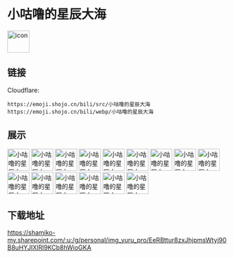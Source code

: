 # 小咕噜的星辰大海
<img src="https://emoji.shojo.cn/bili/src/小咕噜的星辰大海/icon.png" width="50" height="50" alt="icon">

## 链接
Cloudflare:
```
https://emoji.shojo.cn/bili/src/小咕噜的星辰大海
https://emoji.shojo.cn/bili/webp/小咕噜的星辰大海
```
## 展示
<img src="https://emoji.shojo.cn/bili/src/小咕噜的星辰大海/小咕噜的星辰大海-让我看看.png" width="50" height="50" alt="小咕噜的星辰大海-让我看看">
<img src="https://emoji.shojo.cn/bili/src/小咕噜的星辰大海/小咕噜的星辰大海-探头.png" width="50" height="50" alt="小咕噜的星辰大海-探头">
<img src="https://emoji.shojo.cn/bili/src/小咕噜的星辰大海/小咕噜的星辰大海-比心.png" width="50" height="50" alt="小咕噜的星辰大海-比心">
<img src="https://emoji.shojo.cn/bili/src/小咕噜的星辰大海/小咕噜的星辰大海-偷吃.png" width="50" height="50" alt="小咕噜的星辰大海-偷吃">
<img src="https://emoji.shojo.cn/bili/src/小咕噜的星辰大海/小咕噜的星辰大海-贴贴.png" width="50" height="50" alt="小咕噜的星辰大海-贴贴">
<img src="https://emoji.shojo.cn/bili/src/小咕噜的星辰大海/小咕噜的星辰大海-喝奶茶.png" width="50" height="50" alt="小咕噜的星辰大海-喝奶茶">
<img src="https://emoji.shojo.cn/bili/src/小咕噜的星辰大海/小咕噜的星辰大海-期待.png" width="50" height="50" alt="小咕噜的星辰大海-期待">
<img src="https://emoji.shojo.cn/bili/src/小咕噜的星辰大海/小咕噜的星辰大海-恐吓.png" width="50" height="50" alt="小咕噜的星辰大海-恐吓">
<img src="https://emoji.shojo.cn/bili/src/小咕噜的星辰大海/小咕噜的星辰大海-看不见我.png" width="50" height="50" alt="小咕噜的星辰大海-看不见我">
<img src="https://emoji.shojo.cn/bili/src/小咕噜的星辰大海/小咕噜的星辰大海-杯微.png" width="50" height="50" alt="小咕噜的星辰大海-杯微">
<img src="https://emoji.shojo.cn/bili/src/小咕噜的星辰大海/小咕噜的星辰大海-溜了溜了.png" width="50" height="50" alt="小咕噜的星辰大海-溜了溜了">
<img src="https://emoji.shojo.cn/bili/src/小咕噜的星辰大海/小咕噜的星辰大海-大惊失色.png" width="50" height="50" alt="小咕噜的星辰大海-大惊失色">
<img src="https://emoji.shojo.cn/bili/src/小咕噜的星辰大海/小咕噜的星辰大海-嗯哼.png" width="50" height="50" alt="小咕噜的星辰大海-嗯哼">
<img src="https://emoji.shojo.cn/bili/src/小咕噜的星辰大海/小咕噜的星辰大海-委屈.png" width="50" height="50" alt="小咕噜的星辰大海-委屈">
<img src="https://emoji.shojo.cn/bili/src/小咕噜的星辰大海/小咕噜的星辰大海-啪唧.png" width="50" height="50" alt="小咕噜的星辰大海-啪唧">

## 下载地址

https://shamiko-my.sharepoint.com/:u:/g/personal/img_yuru_pro/EeRBttur8zxJhjpmsWtyj90B8uHYJIXlRl9KCb8hWioGKA